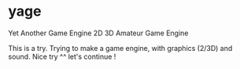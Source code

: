 yage
====

Yet Another Game Engine 2D 3D Amateur Game Engine

This is a try. Trying to make a game engine, with graphics (2/3D) and sound. Nice try ^^ let's continue !
